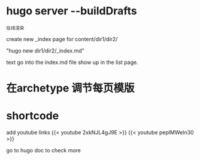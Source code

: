 # hugo server --buildDrafts
    在线渲染



create new _index page for content/dir1/dir2/

"hugo new dir1/dir2/_index.md"

text go into the index.md file show up in the list page.


# 在archetype 调节每页模版


# shortcode

add youtube links 
{{< youtube 2xkNJL4gJ9E >}}
{{< youtube peplMWeIn30 >}}

go to hugo doc to check more


